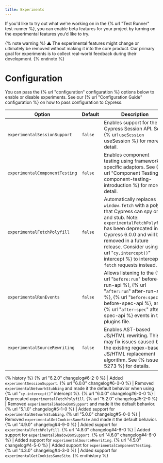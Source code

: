 ```yaml
---
title: Experiments
---
```


If you'd like to try out what we're working on in the {% url "Test Runner" test-runner %}, you can enable beta features for your project by turning on the experimental features you'd like to try.

{% note warning %}
⚠️ The experimental features might change or ultimately be removed without making it into the core product. Our primary goal for experiments is to collect real-world feedback during their development.
{% endnote %}

# Configuration

You can pass the {% url "configuration" configuration %} options below to enable or disable experiments. See our {% url "Configuration Guide" configuration %} on how to pass configuration to Cypress.

Option | Default | Description
----- | ---- | ----
`experimentalSessionSupport` | `false` | Enables support for the Cypress Session API. See {% url `useSession`  useSession %} for more detail.
`experimentalComponentTesting` | `false` | Enables component testing using framework-specific adaptors. See {% url "Component Testing" component-testing-introduction %} for more detail.
`experimentalFetchPolyfill` | `false` | Automatically replaces `window.fetch` with a polyfill that Cypress can spy on and stub. Note: `experimentalFetchPolyfill` has been deprecated in Cypress 6.0.0 and will be removed in a future release. Consider using {% url "`cy.intercept()`" intercept %} to intercept `fetch` requests instead.
`experimentalRunEvents` | `false` | Allows listening to the {% url "`before:run`" before-run-api %}, {% url "`after:run`" after-run-api %}, {% url "`before:spec`" before-spec-api %}, and {% url "`after:spec`" after-spec-api %} events in the plugins file.
`experimentalSourceRewriting` | `false` | Enables AST-based JS/HTML rewriting. This may fix issues caused by the existing regex-based JS/HTML replacement algorithm. See {% issue 5273 %} for details.

{% history %}
{% url "6.2.0" changelog#6-2-0 %} | Added `experimentSessionSupport`.
{% url "6.0.0" changelog#6-0-0 %} | Removed `experimentalNetworkStubbing` and made it the default behavior when using {% url "`cy.intercept()`" intercept %}.
{% url "6.0.0" changelog#6-0-0 %} | Deprecated `experimentalFetchPolyfill`.
{% url "5.2.0" changelog#5-2-0 %} | Removed `experimentalShadowDomSupport` and made it the default behavior.
{% url "5.1.0" changelog#5-1-0 %} | Added support for `experimentalNetworkStubbing`.
{% url "5.0.0" changelog#5-0-0 %} | Removed `experimentalGetCookiesSameSite` and made it the default behavior.
{% url "4.9.0" changelog#4-9-0 %} | Added support for `experimentalFetchPolyfill`.
{% url "4.8.0" changelog#4-8-0 %} | Added support for `experimentalShadowDomSupport`.
{% url "4.6.0" changelog#4-6-0 %} | Added support for `experimentalSourceRewriting`.
{% url "4.5.0" changelog#4-5-0 %} | Added support for `experimentalComponentTesting`.
{% url "4.3.0" changelog#4-3-0 %} | Added support for `experimentalGetCookiesSameSite`.
{% endhistory %}
